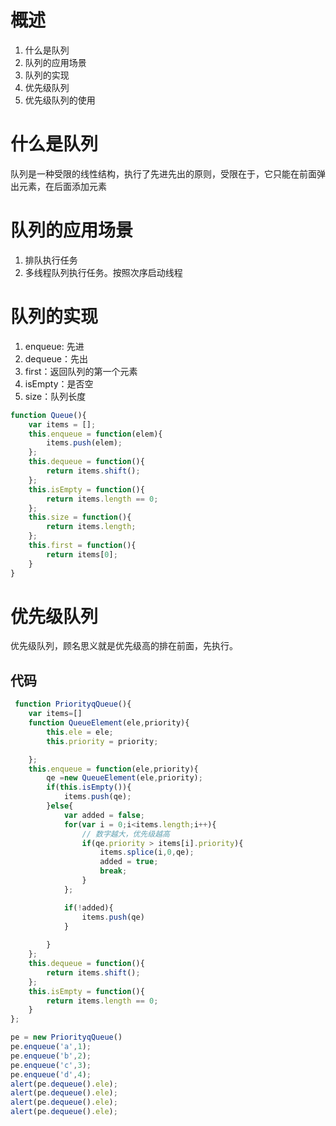 # 概述
1. 什么是队列
2. 队列的应用场景
3. 队列的实现
4. 优先级队列
5. 优先级队列的使用

# 什么是队列
队列是一种受限的线性结构，执行了先进先出的原则，受限在于，它只能在前面弹出元素，在后面添加元素

# 队列的应用场景
1. 排队执行任务
2. 多线程队列执行任务。按照次序启动线程

# 队列的实现
1. enqueue: 先进
2. dequeue：先出
3. first：返回队列的第一个元素
4. isEmpty：是否空
5. size：队列长度

```javascript
function Queue(){
    var items = [];
    this.enqueue = function(elem){
        items.push(elem);
    };
    this.dequeue = function(){
        return items.shift();
    };
    this.isEmpty = function(){
        return items.length == 0;
    };
    this.size = function(){ 
        return items.length;
    };
    this.first = function(){
        return items[0];
    }
}
```
# 优先级队列
优先级队列，顾名思义就是优先级高的排在前面，先执行。

## 代码

```javascript
 function PriorityqQueue(){
    var items=[]
    function QueueElement(ele,priority){
        this.ele = ele;
        this.priority = priority;

    };
    this.enqueue = function(ele,priority){
        qe =new QueueElement(ele,priority);
        if(this.isEmpty()){
            items.push(qe);
        }else{
            var added = false;
            for(var i = 0;i<items.length;i++){
                // 数字越大，优先级越高
                if(qe.priority > items[i].priority){
                    items.splice(i,0,qe);
                    added = true;
                    break;
                }
            };

            if(!added){
                items.push(qe)
            }
            
        }
    };
    this.dequeue = function(){
        return items.shift();
    };
    this.isEmpty = function(){
        return items.length == 0;
    }
};

pe = new PriorityqQueue()
pe.enqueue('a',1);
pe.enqueue('b',2);
pe.enqueue('c',3);
pe.enqueue('d',4);
alert(pe.dequeue().ele);
alert(pe.dequeue().ele);
alert(pe.dequeue().ele);
alert(pe.dequeue().ele);

```


